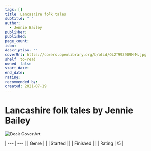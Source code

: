 ```yaml
---
tags: []
title: Lancashire folk tales
subtitle: " "
author:
  - Jennie Bailey
publisher: 
published: 
page_count: 
isbn: 
description: ""
coverUrl: https://covers.openlibrary.org/b/olid/OL27993909M-M.jpg
shelf: to-read
owned: false
start_date: 
end_date: 
rating: 
recommended_by: 
created: 2021-07-19
---
```


# Lancashire folk tales by Jennie Bailey

![Book Cover Art](https://covers.openlibrary.org/b/olid/OL27993909M-M.jpg)


| --- | --- |
| Genre |  |
| Started |  |
| Finished |  |
| Rating | /5 |

